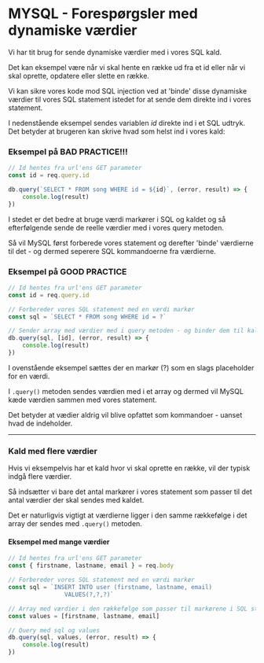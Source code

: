 # MYSQL - Forespørgsler med dynamiske værdier
Vi har tit brug for sende dynamiske værdier med i vores SQL kald. 

Det kan eksempel være når vi skal hente en række ud fra et id eller når vi skal oprette,  opdatere eller slette en række. 

Vi kan sikre vores kode mod SQL injection ved at 'binde' disse dynamiske værdier til vores SQL statement istedet for at sende dem direkte ind i vores statement.

I nedenstående eksempel sendes variablen *id* direkte ind i et SQL udtryk. Det betyder at brugeren kan skrive hvad som helst ind i vores kald:
### Eksempel på BAD PRACTICE!!!
```js 
// Id hentes fra url'ens GET parameter 
const id = req.query.id 

db.query(`SELECT * FROM song WHERE id = ${id}`, (error, result) => {
	console.log(result)
})
```
I stedet er det bedre at bruge værdi markører i SQL og kaldet og så efterfølgende sende de reelle værdier med i vores query metoden.

Så vil MySQL først forberede vores statement og derefter 'binde' værdierne til det - og dermed seperere SQL kommandoerne fra værdierne.
### Eksempel på GOOD PRACTICE
```js 
// Id hentes fra url'ens GET parameter 
const id = req.query.id 

// Forbereder vores SQL statement med en værdi markør
const sql = `SELECT * FROM song WHERE id = ?`

// Sender array med værdier med i query metoden - og binder dem til kaldet
db.query(sql, [id], (error, result) => {
	console.log(result)
})
```
I ovenstående eksempel sættes der en markør (?) som en slags placeholder for en værdi. 

I `.query()` metoden sendes værdien med i et array og dermed vil MySQL kæde værdien sammen med vores statement.

Det betyder at vædier aldrig vil blive opfattet som kommandoer - uanset hvad de indeholder.
___
### Kald med flere værdier
Hvis vi eksempelvis har et kald hvor vi skal oprette en række, vil der typisk indgå flere værdier.

Så indsætter vi bare det antal markører i vores statement som passer til det antal værdier der skal sendes med kaldet.

Det er naturligvis vigtigt at værdierne ligger i den samme rækkefølge i det array der sendes med `.query()` metoden.
#### Eksempel med mange værdier
```js 
// Id hentes fra url'ens GET parameter 
const { firstname, lastname, email } = req.body 

// Forbereder vores SQL statement med en værdi markør
const sql = `INSERT INTO user (firstname, lastname, email)
				VALUES(?,?,?)`

// Array med værdier i den rækkefølge som passer til markørene i SQL statementet
const values = [firstname, lastname, email]

// Query med sql og values
db.query(sql, values, (error, result) => {
	console.log(result)
})
```





